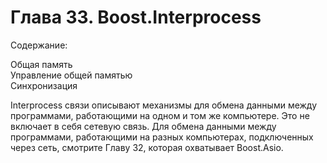 # Глава 33. Boost.Interprocess #

Содержание:

Общая память  
Управление общей памятью  
Синхронизация

Interprocess связи описывают механизмы для обмена данными между программами, работающими на одном и том же компьютере. Это не 
включает в себя сетевую связь. Для обмена данными между программами, работающими на разных компьютерах, подключенных через сеть, 
смотрите Главу 32, которая охватывает Boost.Asio.



